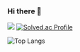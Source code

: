 ### Hi there 👋


<img src="http://mazandi.herokuapp.com/api?handle=stepania99&theme=warm"/> [![Solved.ac Profile](http://mazassumnida.wtf/api/generate_badge?boj=stepania99)](https://solved.ac/stepania99)


![Top Langs](https://github-readme-stats.vercel.app/api/top-langs/?username=GYURI-PARK&layout=compact&theme=dark)
